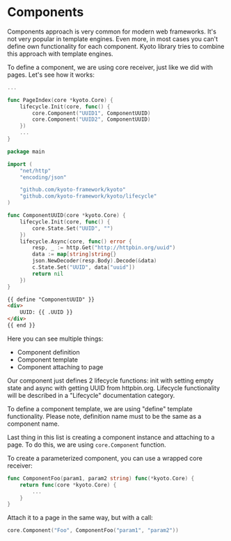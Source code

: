 
# Components

Components approach is very common for modern web frameworks.
It's not very popular in template engines.
Even more, in most cases you can't define own functionality for each component.
Kyoto library tries to combine this approach with template engines.

To define a component, we are using core receiver, just like we did with pages.
Let's see how it works:

```go title="page.index.go"
...

func PageIndex(core *kyoto.Core) {
    lifecycle.Init(core, func() {
        core.Component("UUID1", ComponentUUID)
        core.Component("UUID2", ComponentUUID)
    })
    ...
}
```

```go title="component.uuid.go"
package main

import (
    "net/http"
    "encoding/json"

    "github.com/kyoto-framework/kyoto"
    "github.com/kyoto-framework/kyoto/lifecycle"
)

func ComponentUUID(core *kyoto.Core) {
    lifecycle.Init(core, func() {
        core.State.Set("UUID", "")
    })
    lifecycle.Async(core, func() error {
        resp, _ := http.Get("http://httpbin.org/uuid")
        data := map[string]string{}
        json.NewDecoder(resp.Body).Decode(&data)
        c.State.Set("UUID", data["uuid"])
        return nil
    })
}
```

```html title="component.uuid.html"
{{ define "ComponentUUID" }}
<div>
    UUID: {{ .UUID }}
</div>
{{ end }}
```

Here you can see multiple things:

- Component definition
- Component template
- Component attaching to page

Our component just defines 2 lifecycle functions:
init with setting empty state and async with getting UUID from httpbin.org.
Lifecycle functionality will be described in a "Lifecycle" documentation category.

To define a component template, we are using "define" template functionality.
Please note, definition name must to be the same as a component name.

Last thing in this list is creating a component instance and attaching to a page.
To do this, we are using `core.Component` function.

To create a parameterized component, you can use a wrapped core receiver:

```go
func ComponentFoo(param1, param2 string) func(*kyoto.Core) {
    return func(core *kyoto.Core) {
        ...
    }
}
```

Attach it to a page in the same way, but with a call:

```go
core.Component("Foo", ComponentFoo("param1", "param2"))
```
